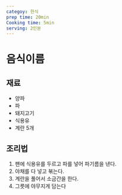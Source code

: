```yaml
---
categoy: 한식
prep time: 20min
Cooking time: 5min
serving: 2인분
---
```

 
 
 # 음식이름

 ## 재료
 * 양파
 * 파
 * 돼지고기
 * 식용유
 * 계란 5개
 ## 조리법
 1. 팬에 식용유를 두르고 파를 넣어 파기름을 낸다.
 2. 야채를 다 넣고 볶는다.
 3. 계란을 풀어서 소금간을 한다.
 4. 그릇에 야무지게 담는다